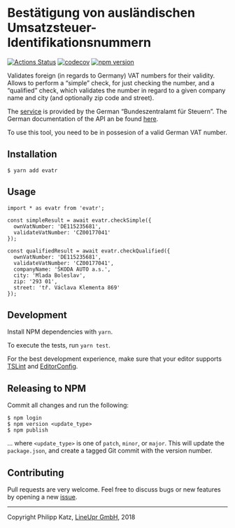 # Bestätigung von ausländischen Umsatzsteuer-Identifikationsnummern

[![Actions Status](https://github.com/qqilihq/evatr/workflows/CI/badge.svg)](https://github.com/qqilihq/evatr/actions)
[![codecov](https://codecov.io/gh/qqilihq/evatr/branch/master/graph/badge.svg)](https://codecov.io/gh/qqilihq/evatr)
[![npm version](https://badge.fury.io/js/evatr.svg)](https://badge.fury.io/js/evatr)

Validates foreign (in regards to Germany) VAT numbers for their validity. Allows to perform a “simple” check, for just checking the number, and a “qualified” check, which validates the number in regard to a given company name and city (and optionally zip code and street).

The [service](https://evatr.bff-online.de/eVatR/index_html) is provided by the German “Bundeszentralamt für Steuern”. The German documentation of the API an be found [here](https://evatr.bff-online.de/eVatR/xmlrpc/).

To use this tool, you need to be in possesion of a valid German VAT number.

## Installation

```
$ yarn add evatr
```

## Usage

```
import * as evatr from 'evatr';

const simpleResult = await evatr.checkSimple({
  ownVatNumber: 'DE115235681',
  validateVatNumber: 'CZ00177041'
});

const qualifiedResult = await evatr.checkQualified({
  ownVatNumber: 'DE115235681',
  validateVatNumber: 'CZ00177041',
  companyName: 'ŠKODA AUTO a.s.',
  city: 'Mlada Boleslav',
  zip: '293 01',
  street: 'tř. Václava Klementa 869'
});
```

## Development

Install NPM dependencies with `yarn`.

To execute the tests, run `yarn test`.

For the best development experience, make sure that your editor supports [TSLint](https://palantir.github.io/tslint/usage/third-party-tools/) and [EditorConfig](http://editorconfig.org).

## Releasing to NPM

Commit all changes and run the following:

```
$ npm login
$ npm version <update_type>
$ npm publish
```

… where `<update_type>` is one of `patch`, `minor`, or `major`. This will update the `package.json`, and create a tagged Git commit with the version number.

## Contributing

Pull requests are very welcome. Feel free to discuss bugs or new features by opening a new [issue](https://github.com/qqilihq/evatr/issues).


- - -

Copyright Philipp Katz, [LineUpr GmbH](http://lineupr.com), 2018
